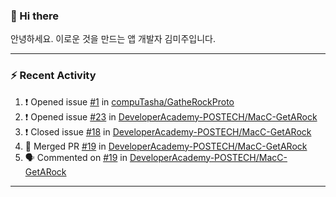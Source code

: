 ### 👋 Hi there 

안녕하세요. 이로운 것을 만드는 앱 개발자 김미주입니다. 

---
### :zap: Recent Activity

<!--START_SECTION:activity-->
1. ❗️ Opened issue [#1](https://github.com/compuTasha/GatheRockProto/issues/1) in [compuTasha/GatheRockProto](https://github.com/compuTasha/GatheRockProto)
2. ❗️ Opened issue [#23](https://github.com/DeveloperAcademy-POSTECH/MacC-GetARock/issues/23) in [DeveloperAcademy-POSTECH/MacC-GetARock](https://github.com/DeveloperAcademy-POSTECH/MacC-GetARock)
3. ❗️ Closed issue [#18](https://github.com/DeveloperAcademy-POSTECH/MacC-GetARock/issues/18) in [DeveloperAcademy-POSTECH/MacC-GetARock](https://github.com/DeveloperAcademy-POSTECH/MacC-GetARock)
4. 🎉 Merged PR [#19](https://github.com/DeveloperAcademy-POSTECH/MacC-GetARock/pull/19) in [DeveloperAcademy-POSTECH/MacC-GetARock](https://github.com/DeveloperAcademy-POSTECH/MacC-GetARock)
5. 🗣 Commented on [#19](https://github.com/DeveloperAcademy-POSTECH/MacC-GetARock/issues/19) in [DeveloperAcademy-POSTECH/MacC-GetARock](https://github.com/DeveloperAcademy-POSTECH/MacC-GetARock)
<!--END_SECTION:activity-->

---

<!--
**compuTasha/compuTasha** is a ✨ _special_ ✨ repository because its `README.md` (this file) appears on your GitHub profile.

Here are some ideas to get you started:

- 🔭 I’m currently working on ...
- 🌱 I’m currently learning ...
- 👯 I’m looking to collaborate on ...
- 🤔 I’m looking for help with ...
- 💬 Ask me about ...
- 📫 How to reach me: ...
- 😄 Pronouns: ...
- ⚡ Fun fact: ...
-->
